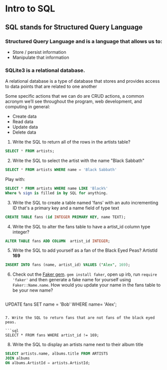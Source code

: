 # Intro to SQL

## SQL stands for Structured Query Language

### Structured Query Language and is a language that allows us to:
- Store / persist information
- Manipulate that information

### SQLite3 is a relational database.
A relational database is a type of database that stores and provides access to data points that are related to one another

Some specific actions that we can do are CRUD actions, a common acronym we’ll see throughout the program, web development, and computing in general:
- Create data
- Read data
- Update data
- Delete data

1. Write the SQL to return all of the rows in the artists table?

```SQL
SELECT * FROM artists;
```

2. Write the SQL to select the artist with the name "Black Sabbath"
```SQL
SELECT * FROM artists WHERE name = 'Black Sabbath'
```
Play with:
```SQL
SELECT * FROM artists WHERE name LIKE 'Black%'
Where % sign is filled in by SQL for anything.
```

3. Write the SQL to create a table named 'fans' with an auto incrementing ID that's a primary key and a name field of type text

```sql
CREATE TABLE fans (id INTEGER PRIMARY KEY, name TEXT);
```

4. Write the SQL to alter the fans table to have a artist_id column type integer?

```sql
ALTER TABLE fans ADD COLUMN  artist_id INTEGER;
```

5. Write the SQL to add yourself as a fan of the Black Eyed Peas? ArtistId **169**

```sql
INSERT INTO fans (name, artist_id) VALUES ("Alex", 169);
```

6. Check out the [Faker gem](https://github.com/stympy/faker). `gem install faker`, open up irb, run `require 'faker'` and then generate a fake name for yourself using `Faker::Name.name`. How would you update your name in the fans table to be your new name?

   ```sql
UPDATE fans
SET name = 'Bob'
WHERE name= 'Alex';
   ```

7. Write the SQL to return fans that are not fans of the black eyed peas.

```sql
SELECT * FROM fans WHERE artist_id != 169;
```

8. Write the SQL to display an artists name next to their album title

```sql
SELECT artists.name, albums.title FROM ARTISTS
JOIN albums
ON albums.ArtistId = artists.ArtistId;
```
